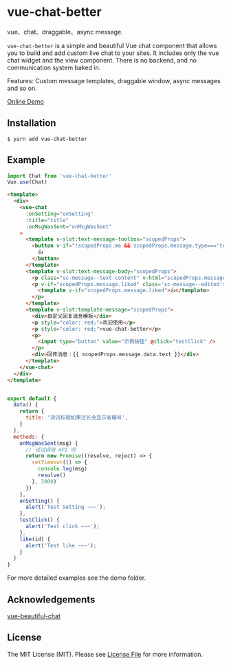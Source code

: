 # vue-chat-better

vue、chat、draggable、async message.

`vue-chat-better` is a simple and beautiful Vue chat component that allows you to build and add custom live chat to your sites. It includes only the vue chat widget and the view component. There is no backend, and no communication system baked in.

Features: Custom message templates, draggable window, async messages and so on.

[Online Demo](https://forijk.github.io/)

## Installation

```shell
$ yarn add vue-chat-better
```

## Example

```javascript
import Chat from 'vue-chat-better'
Vue.use(Chat)
```

```html
<template>
  <div>
    <vue-chat 
      :onSetting="onSetting"
      :title="title"
      :onMsgWasSent="onMsgWasSent"
    >
      <template v-slot:text-message-toolbox="scopedProps">
        <button v-if="!scopedProps.me && scopedProps.message.type==='text'" @click.prevent="like(scopedProps.message.id)">
          👍
        </button>
      </template>
      <template v-slot:text-message-body="scopedProps"> 
        <p class="sc-message--text-content" v-html="scopedProps.messageText"></p>
        <p v-if="scopedProps.message.liked" class='sc-message--edited'>
          <template v-if="scopedProps.message.liked">👍</template>
        </p>
      </template>
      <template v-slot:template-message="scopedProps">
        <div>自定义回复消息模板</div>
        <p style="color: red;">欢迎使用</p>
        <p style="color: red;">vue-chat-better</p>
        <p>
          <input type="button" value="示例按钮" @click="testClick" />
        </p>
        <div>回传消息：{{ scopedProps.message.data.text }}</div>
      </template>
    </vue-chat>
  </div>
</template>
```

```javascript

export default {
  data() {
    return {
      title: '测试标题如果过长会显示省略号',
    }
  },
  methods: {
    onMsgWasSent(msg) {
      // 试试调用 API 吧
      return new Promise((resolve, reject) => {
        setTimeout(() => {
          console.log(msg)
          resolve()
        }, 2000)
      })
    },
    onSetting() {
      alert('Test Setting ~~~');
    },
    testClick() {
      alert('Test click ~~~');
    },
    like(id) {
      alert('Test like ~~~');
    }
  }
}
```

For more detailed examples see the demo folder.

## Acknowledgements

[vue-beautiful-chat](https://github.com/mattmezza/vue-beautiful-chat)

## License

The MIT License (MIT). Please see [License File](LICENSE) for more information.
